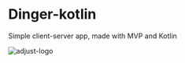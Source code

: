 # Dinger-kotlin
Simple client-server app, made with MVP and Kotlin

![adjust-logo](https://www.adjust.com/assets/mediahub/adjust_standard.png)
